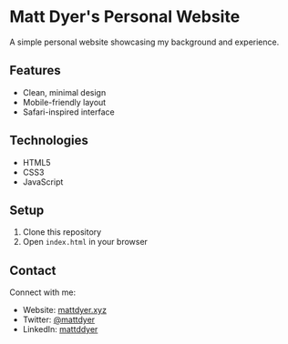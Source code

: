 # Matt Dyer's Personal Website

A simple personal website showcasing my background and experience.

## Features

- Clean, minimal design
- Mobile-friendly layout
- Safari-inspired interface

## Technologies

- HTML5
- CSS3
- JavaScript

## Setup

1. Clone this repository
2. Open `index.html` in your browser

## Contact

Connect with me:
- Website: [mattdyer.xyz](http://mattdyer.xyz/)
- Twitter: [@mattdyer](https://twitter.com/mattdyer)
- LinkedIn: [mattddyer](https://linkedin.com/in/mattddyer) 